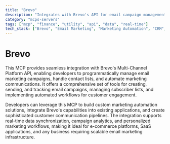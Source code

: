 ```yaml
---
title: "Brevo"
description: "Integrates with Brevo's API for email campaign management, contact handling, and automated marketing communications."
category: "mcps-servers"
tags: ["mcp", "finance", "utility", "api", "data", "real-time"]
tech_stack: ["Brevo", "Email Marketing", "Marketing Automation", "CRM", "API Integration"]
---
```


# Brevo

This MCP provides seamless integration with Brevo's Multi-Channel Platform API, enabling developers to programmatically manage email marketing campaigns, handle contact lists, and automate marketing communications. It offers a comprehensive set of tools for creating, sending, and tracking email campaigns, managing subscriber lists, and implementing automated workflows for customer engagement.

Developers can leverage this MCP to build custom marketing automation solutions, integrate Brevo's capabilities into existing applications, and create sophisticated customer communication pipelines. The integration supports real-time data synchronization, campaign analytics, and personalized marketing workflows, making it ideal for e-commerce platforms, SaaS applications, and any business requiring scalable email marketing infrastructure.
